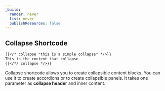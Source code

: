 ```yaml
---
_build:
  render: never
  list: never
  publishResources: false
---
```


## Collapse Shortcode

```md
{{</* collapse "this is a simple collapse" */>}}
This is the content that collapse
{{</*/ collapse */>}}
```

Collapse shortcode allows you to create collapsible content blocks. You can use it to create accordions or to create collapsible panels. It takes one parameter as **collapse header** and inner content.
